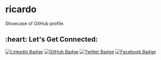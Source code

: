 # ricardo
Showcase of GitHub profile.







<h2 align="left">:heart: Let's Get Connected:</h2>

[![Linkedin Badge](https://img.shields.io/badge/-Ricardo%20Deodutt-blue?style=flat-square&logo=Linkedin&logoColor=white&link=https://www.linkedin.com/in/rixardo/)](https://www.linkedin.com/in/rixardo/)   [![GitHub Badge](https://img.shields.io/badge/-Deodutt-black?style=flat-square&logo=GitHub&logoColor=white&link=https://github.com/Deodutt)](https://github.com/Deodutt)   [![Twitter Badge](https://img.shields.io/badge/-@RixardoDe-1ca0f1?style=flat-square&labelColor=1ca0f1&logo=twitter&logoColor=white&link=https://twitter.com/RixardoDe)](https://twitter.com/RixardoDe)   [![Facebook Badge](https://img.shields.io/badge/-Ricardo%20Deodutt-3b5998?style=flat-square&labelColor=3b5998&logo=facebook&logoColor=white&link=https://www.facebook.com/Ricardo.Deodutt)](https://www.facebook.com/Ricardo.Deodutt)

